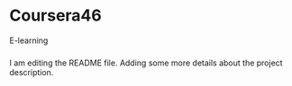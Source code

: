 # Coursera46
E-learning


#####
I am editing the README file. Adding some more details about the project description.

